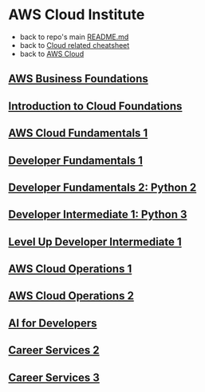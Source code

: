 # AWS Cloud Institute

* back to repo's main [README.md](../../README.md)
* back to [Cloud related cheatsheet](../cloud/cloud.md)
* back to [AWS Cloud](../cloud/aws.md)

## [AWS Business Foundations](./100-aws-business-foundations/aws-business-foundations.md)

## [Introduction to Cloud Foundations](./120-aws-cloud-foundations/introduction-to-cloud-foundations.md)

## [AWS Cloud Fundamentals 1](./140-aws-cloud-fundamentals-1/aws-cloud-fundamentals-1.md)

## [Developer Fundamentals 1](./160-developer-fundamentals-1/developer-fundamentals-1.md)

## [Developer Fundamentals 2: Python 2](./165-developer-fundamentals-2/developer-fundamentals-2.md)

## [Developer Intermediate 1: Python 3](./170-developer-Intermediate-1/developer-intermediate-1.md)

## [Level Up Developer Intermediate 1](./175-level-up-developer-Intermediate-1/level-up-developer-intermediate-1.md)

## [AWS Cloud Operations 1](./180-aws-cloud-operations-1/aws-cloud-operations-1.md)

## [AWS Cloud Operations 2](./185-aws-cloud-operations-2/aws-cloud-operations-2.md)

## [AI for Developers](./210-ai-for-developers/ai-for-developers.md)

## [Career Services 2](./320-career-services-2/career-services-2.md)

## [Career Services 3](./340-career-services-3/career-services-3.md)
